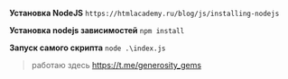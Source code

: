 **Установка NodeJS**
```https://htmlacademy.ru/blog/js/installing-nodejs```

**Установка nodejs зависимостей**
``` npm install ```

**Запуск самого скрипта**
``` node .\index.js ```

> работаю здесь https://t.me/generosity_gems
